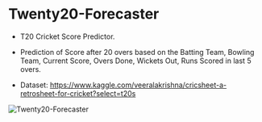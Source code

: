 # Twenty20-Forecaster

* T20 Cricket Score Predictor.

* Prediction of Score after 20 overs based on the Batting Team, Bowling Team, Current Score, Overs Done, Wickets Out, Runs Scored in last 5 overs.

* Dataset: https://www.kaggle.com/veeralakrishna/cricsheet-a-retrosheet-for-cricket?select=t20s

![Twenty20-Forecaster](https://user-images.githubusercontent.com/114925625/222499369-1db99d9b-fbb1-4370-8145-a8f7d75b281c.png)

